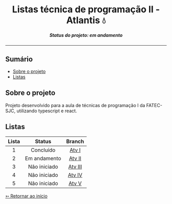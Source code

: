 <h1 align="center">Listas técnica de programação II - Atlantis 💧</h1>
<H5 align="center"> Status do projeto: em andamento</H5>

<hr> 

## Sumário

- [Sobre o projeto](#Sobre-o-projeto)
- [Listas](#Listas)


## Sobre o projeto

Projeto desenvolvido para a aula de técnicas de programação I da FATEC-SJC, utilizando typescript e react.


## Listas

| Lista | Status | Branch |
|:-----:|:----------:|:---------:|
| 1 | Concluído | [Atv I](https://github.com/SBittencourt/ListaAtlantis---tecnicas-II/tree/AtvI)  |
| 2 | Em andamento | [Atv II](https://github.com/SBittencourt/ListaAtlantis---tecnicas-II/tree/AtvII) |  
| 3 | Não iniciado | [Atv III](https://github.com/SBittencourt/ListaAtlantis---tecnicas-II/tree/AtvIII) | 
| 4 | Não iniciado | [Atv IV](https://github.com/SBittencourt/ListaAtlantis---tecnicas-II/tree/AtvIV) |
| 5 | Não iniciado | [Atv V](https://github.com/SBittencourt/ListaAtlantis---tecnicas-II/tree/AtvV) |


[➳ Retornar ao início](#Sumário)
